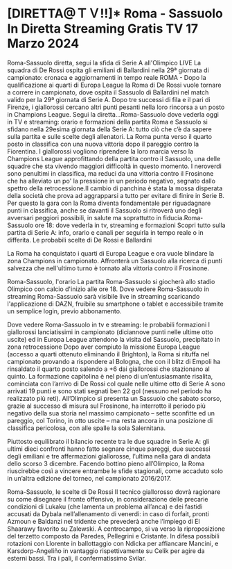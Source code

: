 <h1>[DIRETTA@ＴＶ!!]* Roma - Sassuolo In Diretta Streaming Gratis TV 17 Marzo 2024</h1>
Roma-Sassuolo diretta, segui la sfida di Serie A all'Olimpico LIVE
La squadra di De Rossi ospita gli emiliani di Ballardini nella 29ª giornata di campionato: cronaca e aggiornamenti in tempo reale
ROMA - Dopo la qualificazione ai quarti di Europa League la Roma di De Rossi vuole tornare a correre in campionato, dove ospita il Sassuolo di Ballardini nel match valido per la 29ª giornata di Serie A. Dopo tre successi di fila e il pari di Firenze, i giallorossi cercano altri punti pesanti nella loro rincorsa a un posto in Champions League. Segui la diretta...Roma-Sassuolo dove vederla oggi in TV e streaming: orario e formazioni della partita
Roma e Sassuolo si sfidano nella 29esima giornata della Serie A: tutto ciò che c’è da sapere sulla partita e sulle scelte degli allenatori.
La Roma punta verso il quarto posto in classifica con una nuova vittoria dopo il pareggio contro la Fiorentina. I giallorossi vogliono riprendere la loro marcia verso la Champions League approfittando della partita contro il Sassuolo, una delle squadre che sta vivendo maggiori difficoltà in questo momento. I neroverdi sono penultimi in classifica, ma reduci da una vittoria contro il Frosinone che ha alleviato un po' la pressione in un periodo negativo, segnato dallo spettro della retrocessione.Il cambio di panchina è stata la mossa disperata della società che prova ad aggrapparsi a tutto per evitare di finire in Serie B. Per questo la gara con la Roma diventa fondamentale per riguadagnare punti in classifica, anche se davanti il Sassuolo si ritroverà uno degli avversari peggiori possibili, in salute ma soprattutto in fiducia.Roma-Sassuolo ore 18: dove vederla in tv, streaming e formazioni
Scopri tutto sulla partita di Serie A: info, orario e canali per seguirla in tempo reale o in differita. Le probabili scelte di De Rossi e Ballardini

La Roma ha conquistato i quarti di Europa League e ora vuole blindare la zona Champions in campionato. Affronterà un Sassuolo alla ricerca di punti salvezza che nell'ultimo turno è tornato alla vittoria contro il Frosinone. 

Roma-Sassuolo, l'orario
La partita Roma-Sassuolo si giocherà allo stadio Olimpico con calcio d'inizio alle ore 18. 
Dove vedere Roma-Sassuolo in streaming
Roma-Sassuolo sarà visibile live in streaming scaricando l'applicazione di DAZN, fruibile su smartphone o tablet e accessibile tramite un semplice login, previo abbonamento.

Dove vedere Roma-Sassuolo in tv e streaming: le probabili formazioni
I giallorossi lanciatissimi in campionato (diciannove punti nelle ultime otto uscite) ed in Europa League attendono la visita del Sassuolo, precipitato in zona retrocessione
Dopo aver compiuto la missione Europa League (accesso a quarti ottenuto eliminando il Brighton), la Roma si rituffa nel campionato provando a rispondere al Bologna, che con il blitz di Empoli ha rinsaldato il quarto posto salendo a +6 dai giallorossi che stazionano al quinto. La formazione capitolina è nel pieno di un’entusiasmante risalita, cominciata con l’arrivo di De Rossi col quale nelle ultime otto di Serie A sono arrivati 19 punti e sono stati segnati ben 22 gol (nessuno nel periodo ha realizzato più reti). All’Olimpico si presenta un Sassuolo che sabato scorso, grazie al successo di misura sul Frosinone, ha interrotto il periodo più negativo della sua storia nel massimo campionato – sette sconfitte ed un pareggio, col Torino, in otto uscite – ma resta ancora in una posizione di classifica pericolosa, con alle spalle la sola Salernitana.

Piuttosto equilibrato il bilancio recente tra le due squadre in Serie A: gli ultimi dieci confronti hanno fatto segnare cinque pareggi, due successi degli emiliani e tre affermazioni giallorosse, l’ultima nella gara di andata dello scorso 3 dicembre. Facendo bottino pieno all’Olimpico, la Roma riuscirebbe così a vincere entrambe le sfide stagionali, come accaduto solo in un’altra edizione del torneo, nel campionato 2016/2017.

Roma-Sassuolo, le scelte di De Rossi
Il tecnico giallorosso dovrà ragionare su come disegnare il fronte offensivo, in considerazione delle precarie condizioni di Lukaku (che lamenta un problema all’anca) e dei fastidi accusati da Dybala nell’allenamento di venerdì: in caso di forfait, pronti Azmoun e Baldanzi nel tridente che prevederà anche l’impiego di El Shaarawy favorito su Zalewski. A centrocampo, si va verso la riproposizione del terzetto composto da Paredes, Pellegrini e Cristante. In difesa possibili rotazioni con Llorente in ballottaggio con Ndicka per affiancare Mancini, e Karsdorp-Angeliño in vantaggio rispettivamente su Celik per agire da esterni bassi. Tra i pali, il confermatissimo Svilar.
